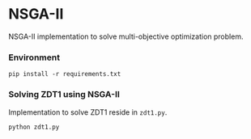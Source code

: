 # NSGA-II

NSGA-II implementation to solve multi-objective optimization problem.

### Environment
```shell
pip install -r requirements.txt
```

### Solving ZDT1 using NSGA-II
Implementation to solve ZDT1 reside in `zdt1.py`.
```shell
python zdt1.py
```
